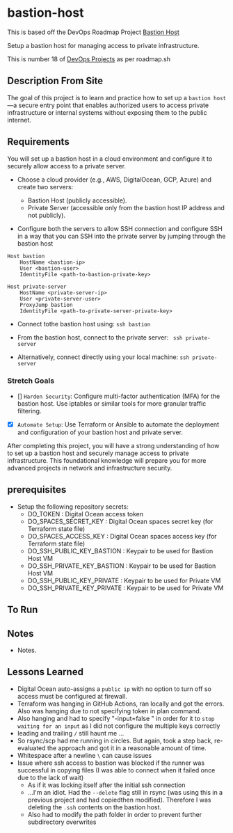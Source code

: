 # bastion-host

This is based off the DevOps Roadmap Project [Bastion Host](https://roadmap.sh/projects/bastion-host)

Setup a bastion host for managing access to private infrastructure. 

This is number 18 of [DevOps Projects](https://roadmap.sh/devops/projects) as per roadmap.sh

## Description From Site 

The goal of this project is to learn and practice how to set up a `bastion host` —a secure entry point that enables authorized users to access private infrastructure or internal systems without exposing them to the public internet.

## Requirements

You will set up a bastion host in a cloud environment and configure it to securely allow access to a private server.

- Choose a cloud provider (e.g., AWS, DigitalOcean, GCP, Azure) and create two servers:
    - Bastion Host (publicly accessible).
    - Private Server (accessible only from the bastion host IP address and not publicly).

- Configure both the servers to allow SSH connection and configure SSH in a way that you can SSH into the private server by jumping through the bastion host

```
Host bastion
    HostName <bastion-ip>
    User <bastion-user>
    IdentityFile <path-to-bastion-private-key>

Host private-server
    HostName <private-server-ip>
    User <private-server-user>
    ProxyJump bastion
    IdentityFile <path-to-private-server-private-key>
```

- Connect tothe bastion host using: 
    `ssh bastion   `

- From the bastion host, connect to the private server:
    ` ssh private-server`

- Alternatively, connect directly using your local machine:
    `ssh private-server `

### Stretch Goals


- [] `Harden Security`: Configure multi-factor authentication (MFA) for the bastion host. Use iptables or similar tools for more granular traffic filtering.
- [X] `Automate Setup`: Use Terraform or Ansible to automate the deployment and configuration of your bastion host and private server.


After completing this project, you will have a strong understanding of how to set up a bastion host and securely manage access to private infrastructure. This foundational knowledge will prepare you for more advanced projects in network and infrastructure security.

## prerequisites

- Setup the following repository secrets:
    - DO_TOKEN : Digital Ocean access token
    - DO_SPACES_SECRET_KEY : Digital Ocean spaces secret key (for Terraform state file)
    - DO_SPACES_ACCESS_KEY : Digital Ocean spaces access key (for Terraform state file)
    - DO_SSH_PUBLIC_KEY_BASTION : Keypair to be used for Bastion Host VM 
    - DO_SSH_PRIVATE_KEY_BASTION : Keypair to be used for Bastion Host VM
    - DO_SSH_PUBLIC_KEY_PRIVATE : Keypair to be used for Private VM 
    - DO_SSH_PRIVATE_KEY_PRIVATE : Keypair to be used for Private VM

## To Run  



## Notes 

- Notes. 

## Lessons Learned

- Digital Ocean auto-assigns a `public ip` with no option to turn off so access must be configured at firewall. 
- Terraform was hanging in GitHub Actions, ran locally and got the errors. Also was hanging due to not specifying token in plan command. 
- Also hanging and had to specify "-input=false \" in order for it to `stop waiting for an input` as I did not configure the multiple keys correctly
- leading and trailing `/` still haunt me ... 
- So rsync/scp had me running in circles. But again, took a step back, re-evaluated the approach and got it in a reasonable amount of time. 
- Whitespace after a newline `\` can cause issues 
- Issue where ssh access to bastion was blocked if the runner was successful in copying files (I was able to connect when it failed once due to the lack of wait)
    - As if it was locking itself after the initial ssh connection 
    - ...I'm an idiot. Had the `--delete` flag still in rsync (was using this in a previous project and had copiedthen modified). Therefore  I was deleting the `.ssh` contents on the bastion host. 
    - Also had to modify the path folder in order to prevent further subdirectory overwrites 